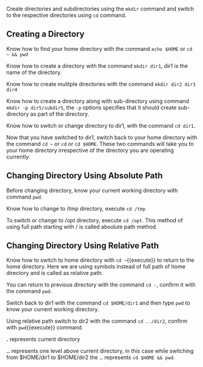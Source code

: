 Create directories and subdirectories using the `mkdir` command and switch to the respective directories using `cd` command.

## Creating a Directory

Know how to find your home directory with the command `echo $HOME` or `cd ~ && pwd`

Know how to create a directory with the command `mkdir dir1`, dir1 is the name of the directory.

Know how to create mulitple directories with the command `mkdir dir2 dir3 dir4`

Know how to create a directory along with sub-directory using command `mkdir -p dir5/subdir5`, the `-p` options specifies that it should create sub-directory as part of the directory. 


Know how to switch or change directory to dir1, with the command `cd dir1`. 

Now that you have switched to dir1, switch back to your home directory with the command `cd ~` or `cd` or `cd $HOME`. These two commands will take you to your home directory irrespective of the directory you are operating currently. 


## Changing Directory Using Absolute Path

Before changing directory, know your current working directory with command `pwd`.

Know how to change to /tmp directory, execute `cd /tmp` 

To switch or change to /opt directory, execute `cd /opt`. This method of using full path starting with / is called absolute path method.


## Changing Directory Using Relative Path

Know how to switch to home directory with `cd ~`{{execute}} to return to the home directory. Here we are using symbols instead of full path of home directory and is called as relative path. 

You can return to previous directory with the command `cd -`, confirm it with the command `pwd`.

Switch back to dir1 with the command `cd $HOME/dir1` and then type `pwd` to know your current working directory. 

Using relative path switch to dir2 with the command `cd ../dir2`, confirm with `pwd`{{execute}} command.

**.** represents current directory

**..** represents one level above current directory, in this case while switching from $HOME/dir1 to $HOME/dir2 the **..** represents `cd $HOME && pwd`.